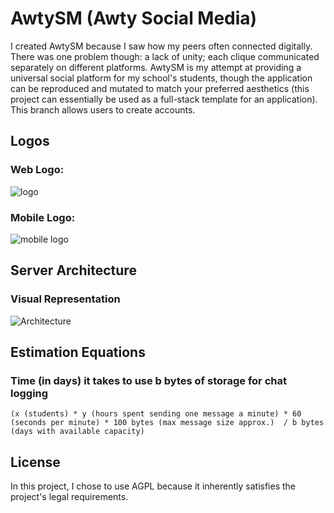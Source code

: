 # AwtySM (Awty Social Media)

I created AwtySM because I saw how my peers often connected digitally. There was one problem though: a lack of unity; each clique communicated separately on different platforms. AwtySM is my attempt at providing a universal social platform for my school's students, though the application can be reproduced and mutated to match your preferred aesthetics (this project can essentially be used as a full-stack template for an application). This branch allows users to create accounts.

## Logos

### Web Logo: 


![logo](https://github.com/DGKSK8LIFE/AwtySM/blob/disqus_integration/static/new_logo.png?raw=true) 

### Mobile Logo: 


![mobile logo](https://github.com/DGKSK8LIFE/AwtySM/blob/disqus_integration/static/awtySM-mobile-good-logo.png?raw=true)

## Server Architecture

### Visual Representation

![Architecture](https://github.com/DGKSK8LIFE/AwtySM/blob/disqus_integration/architecture.png?raw=true)

## Estimation Equations

### Time (in days) it takes to use b bytes of storage for chat logging

    (x (students) * y (hours spent sending one message a minute) * 60 (seconds per minute) * 100 bytes (max message size approx.)  / b bytes (days with available capacity)

## License

In this project, I chose to use AGPL because it inherently satisfies the project's legal requirements.
